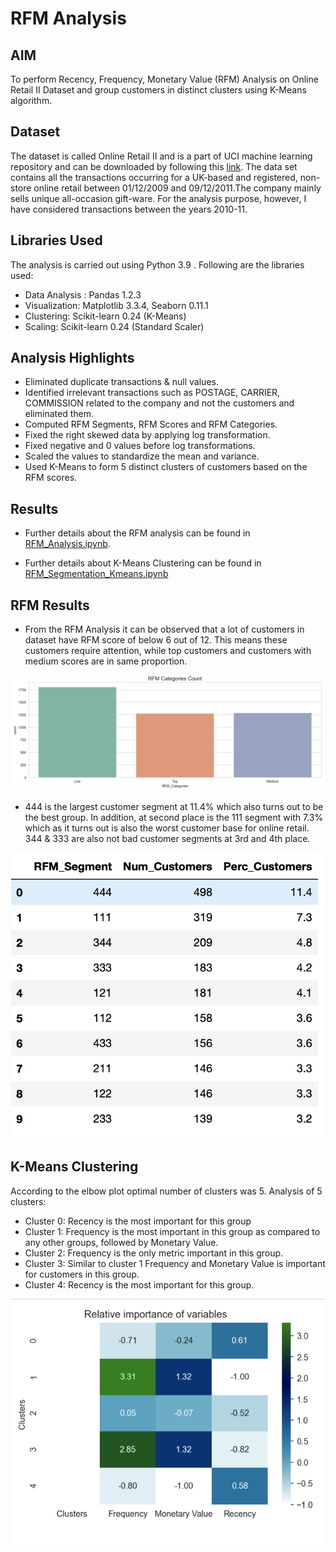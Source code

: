 # RFM Analysis

## AIM
To perform Recency, Frequency, Monetary Value (RFM) Analysis on  Online Retail II Dataset and group customers in distinct clusters using K-Means algorithm. 

## Dataset
The dataset is called Online Retail II and is a part of UCI machine learning repository and can be downloaded by following this [link](http://archive.ics.uci.edu/ml/datasets/Online+Retail+II). The  data set contains all the transactions occurring for a UK-based and registered, non-store online retail between 01/12/2009 and 09/12/2011.The company mainly sells unique all-occasion gift-ware. For the analysis purpose, however, I have considered transactions between the years 2010-11.

## Libraries Used

The analysis is carried out using Python 3.9 . Following are the libraries used:
    
- Data Analysis : Pandas 1.2.3
- Visualization: Matplotlib 3.3.4, Seaborn 0.11.1
- Clustering: Scikit-learn 0.24 (K-Means)
- Scaling: Scikit-learn 0.24 (Standard Scaler)

## Analysis Highlights

- Eliminated duplicate transactions & null values.
- Identified irrelevant transactions such as POSTAGE, CARRIER, COMMISSION related to the company and not the customers and eliminated them.
- Computed RFM Segments, RFM Scores and RFM Categories.
- Fixed the right skewed data by applying log transformation.
- Fixed negative and 0 values before log transformations.
- Scaled the values to standardize the mean and variance.
- Used K-Means to form 5 distinct clusters of customers based on the RFM scores.

## Results

- Further details about the RFM analysis can be found in [RFM_Analysis.ipynb](RFM_Analysis.ipynb).

- Further details about K-Means Clustering can be found in [RFM_Segmentation_Kmeans.ipynb](RFM_Segmentation_Kmeans.ipynb.ipynb)

## RFM Results

- From the RFM Analysis it can be observed that a lot of customers in dataset have RFM score of below 6 out of 12. This means these customers require attention, while top customers and customers with medium scores are in same proportion. 

![alt text](results/rfm_cat_cnt.png)

- 444 is the largest customer segment at 11.4% which also turns out to be the best group. In addition, at second place is the 111 segment with 7.3% which as it turns out is also the worst customer base for online retail. 344 & 333 are also not bad customer segments at 3rd and 4th place.

![alt text](results/rfm_seg_cust.png)


## K-Means Clustering

According to the elbow plot optimal number of clusters was 5. Analysis of 5 clusters:

- Cluster 0: Recency is the most important for this group
- Cluster 1: Frequency is the most important in this group as compared to any other groups, followed by Monetary Value.
- Cluster 2: Frequency is the only metric important in this group.
- Cluster 3: Similar to cluster 1 Frequency and Monetary Value is important for customers in this group.
- Cluster 4: Recency is the most important for this group.

![alt text](results/heatmap.png)